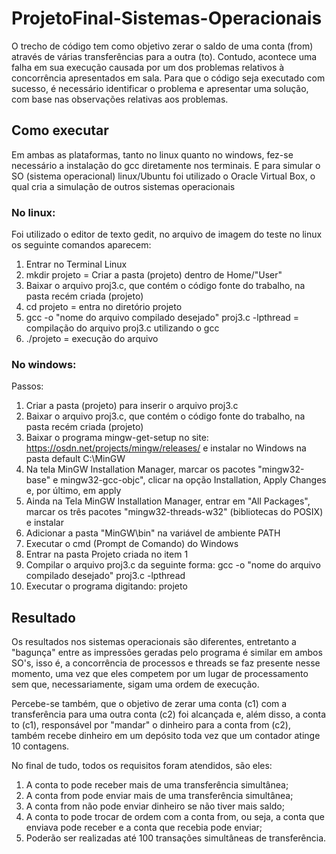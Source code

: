 
# ProjetoFinal-Sistemas-Operacionais
O trecho de código tem como objetivo zerar o saldo de uma conta (from) através de várias transferências para a outra (to). Contudo, acontece uma falha em sua execução causada por um dos problemas relativos à concorrência apresentados em sala. Para que o código seja executado com sucesso, é necessário identificar o problema e apresentar uma solução, com base nas observações relativas aos problemas.

## Como executar
Em ambas as plataformas, tanto no linux quanto no windows, fez-se necessário a instalação do gcc diretamente nos terminais. E para simular o SO (sistema operacional) linux/Ubuntu foi utilizado o Oracle Virtual Box, o qual cria a simulação de outros sistemas operacionais

### No linux:
Foi utilizado o editor de texto gedit, no arquivo de imagem do teste no linux os seguinte comandos aparecem: 

  1. Entrar no Terminal Linux
  2. mkdir projeto = Criar a pasta (projeto) dentro de Home/"User"
  3. Baixar o arquivo proj3.c, que contém o código fonte do trabalho, na pasta recém criada (projeto)
  3. cd projeto =                                         entra no diretório projeto
  4. gcc -o "nome do arquivo compilado desejado" proj3.c -lpthread =                   compilação do arquivo proj3.c utilizando o gcc
  5. ./projeto =                                          execução do arquivo
  
### No windows:
Passos:

  1. Criar a pasta (projeto)  para inserir o arquivo proj3.c
  2. Baixar o arquivo proj3.c, que contém o código fonte do trabalho, na pasta recém criada (projeto)
  3. Baixar o programa mingw-get-setup no site: https://osdn.net/projects/mingw/releases/ e instalar no Windows na pasta default C:\MinGW
  4. Na tela MinGW Installation Manager, marcar os pacotes "mingw32-base" e mingw32-gcc-objc", clicar na opção Installation, Apply Changes e, por último, em apply
  5. Ainda na Tela MinGW Installation Manager, entrar em "All Packages", marcar os três pacotes "mingw32-threads-w32" (bibliotecas do POSIX) e instalar
  6. Adicionar a pasta "MinGW\bin" na variável de ambiente PATH
  7. Executar o cmd (Prompt de Comando) do Windows
  8. Entrar na pasta Projeto criada no item 1
  9. Compilar o arquivo proj3.c da seguinte forma: gcc -o "nome do arquivo compilado desejado" proj3.c -lpthread
  10. Executar o programa digitando: projeto
    
  
  
  

## Resultado
Os resultados nos sistemas operacionais são diferentes, entretanto a "bagunça" entre as impressões geradas pelo programa é similar em ambos SO's, isso é, a concorrência de processos e threads se faz presente nesse momento, uma vez que eles competem por um lugar de processamento sem que, necessariamente, sigam uma ordem de execução.

Percebe-se também, que o objetivo de zerar uma conta (c1) com a transferência para uma outra conta (c2) foi alcançada e, além disso, a conta to (c1), responsável por "mandar" o dinheiro para a conta from (c2), também recebe dinheiro em um depósito toda vez que um contador atinge 10 contagens.

No final de tudo, todos os requisitos foram atendidos, são eles:
  1. A conta to pode receber mais de uma transferência simultânea;
  2. A conta from pode enviar mais de uma transferência simultânea;
  3. A conta from não pode enviar dinheiro se não tiver mais saldo;
  4. A conta to pode trocar de ordem com a conta from, ou seja, a conta que enviava pode
  receber e a conta que recebia pode enviar;
  5. Poderão ser realizadas até 100 transações simultâneas de transferência.
